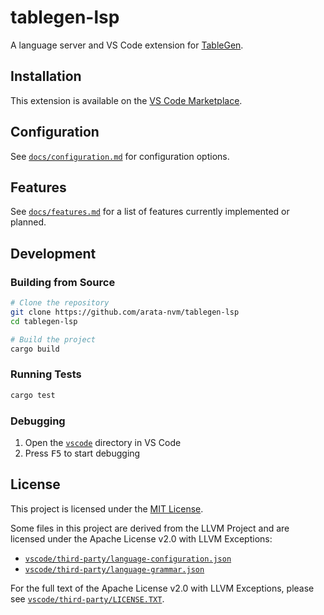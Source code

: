 # tablegen-lsp

A language server and VS Code extension for [TableGen](https://llvm.org/docs/TableGen/index.html).

## Installation

This extension is available on the [VS Code Marketplace](https://marketplace.visualstudio.com/items?itemName=arata-nvm.tablegen-lsp).

## Configuration

See [`docs/configuration.md`](docs/configuration.md) for configuration options.

## Features

See [`docs/features.md`](docs/features.md) for a list of features currently implemented or planned.

## Development

### Building from Source

```bash
# Clone the repository
git clone https://github.com/arata-nvm/tablegen-lsp
cd tablegen-lsp

# Build the project
cargo build
```

### Running Tests

```bash
cargo test
```

### Debugging

1. Open the [`vscode`](vscode) directory in VS Code
2. Press <kbd>F5</kbd> to start debugging

## License

This project is licensed under the [MIT License](vscode/LICENSE).

Some files in this project are derived from the LLVM Project and are licensed under the Apache License v2.0 with LLVM Exceptions:
- [`vscode/third-party/language-configuration.json`](vscode/third-party/language-configuration.json)
- [`vscode/third-party/language-grammar.json`](vscode/third-party/language-grammar.json)

For the full text of the Apache License v2.0 with LLVM Exceptions, please see [`vscode/third-party/LICENSE.TXT`](vscode/third-party/LICENSE.TXT).

